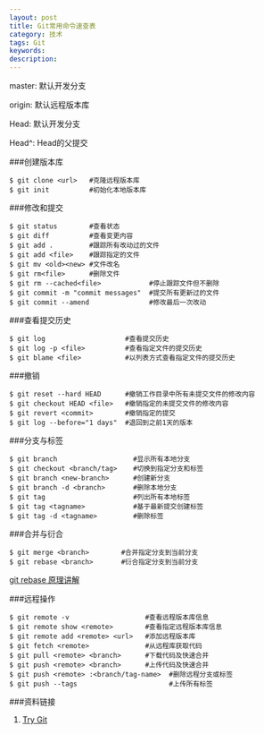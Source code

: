 ```yaml
---
layout: post
title: Git常用命令速查表
category: 技术
tags: Git
keywords: 
description: 
---
```


master: 默认开发分支

origin: 默认远程版本库

Head: 默认开发分支

Head^: Head的父提交

###创建版本库

```
$ git clone <url>   #克隆远程版本库
$ git init          #初始化本地版本库
```

###修改和提交

```
$ git status        #查看状态
$ git diff          #查看变更内容
$ git add .         #跟踪所有改动过的文件
$ git add <file>    #跟踪指定的文件
$ git mv <old><new> #文件改名
$ git rm<file>      #删除文件
$ git rm --cached<file>            #停止跟踪文件但不删除
$ git commit -m "commit messages"  #提交所有更新过的文件
$ git commit --amend               #修改最后一次改动
```

###查看提交历史

```
$ git log                    #查看提交历史
$ git log -p <file>          #查看指定文件的提交历史
$ git blame <file>           #以列表方式查看指定文件的提交历史
```

###撤销

```
$ git reset --hard HEAD      #撤销工作目录中所有未提交文件的修改内容
$ git checkout HEAD <file>   #撤销指定的未提交文件的修改内容
$ git revert <commit>        #撤销指定的提交
$ git log --before="1 days"  #退回到之前1天的版本 
```

###分支与标签

```
$ git branch                   #显示所有本地分支
$ git checkout <branch/tag>    #切换到指定分支和标签
$ git branch <new-branch>      #创建新分支
$ git branch -d <branch>       #删除本地分支
$ git tag                      #列出所有本地标签
$ git tag <tagname>            #基于最新提交创建标签
$ git tag -d <tagname>         #删除标签
```

###合并与衍合

```
$ git merge <branch>        #合并指定分支到当前分支
$ git rebase <branch>       #衍合指定分支到当前分支
```
[git rebase 原理讲解](https://git-scm.com/book/zh/v1/Git-%E5%88%86%E6%94%AF-%E5%88%86%E6%94%AF%E7%9A%84%E8%A1%8D%E5%90%88)

###远程操作

```
$ git remote -v                   #查看远程版本库信息
$ git remote show <remote>        #查看指定远程版本库信息
$ git remote add <remote> <url>   #添加远程版本库
$ git fetch <remote>              #从远程库获取代码
$ git pull <remote> <branch>      #下载代码及快速合并
$ git push <remote> <branch>      #上传代码及快速合并
$ git push <remote> :<branch/tag-name>  #删除远程分支或标签
$ git push --tags                       #上传所有标签
```



###资料链接
1. [Try Git](https://try.github.io/levels/1/challenges/1)



